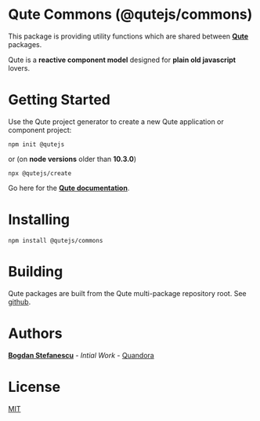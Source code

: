 # Qute Commons (@qutejs/commons)

This package is providing utility functions which are shared between **[Qute](https://qutejs.org)** packages.

Qute is a **reactive component model** designed for **plain old javascript** lovers.

# Getting Started

Use the Qute project generator to create a new Qute application or component project:

```
npm init @qutejs
```

or (on **node versions** older than **10.3.0**)

```
npx @qutejs/create
```

Go here for the **[Qute documentation](https://qutejs.org)**.

# Installing

```
npm install @qutejs/commons
```

# Building

Qute packages are built from the Qute multi-package repository root.
See [github](https://github.com/bstefanescu/qutejs).

# Authors

**[Bogdan Stefanescu](mailto:bogdan@quandora.com)** - *Intial Work* - [Quandora](https://quandora.com)

# License

[MIT](LICENSE)

